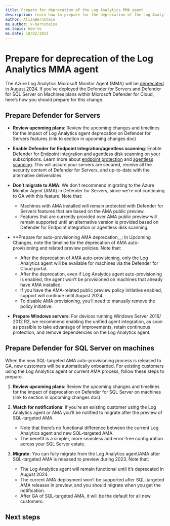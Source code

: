```yaml
---
title: Prepare for deprecation of the Log Analytics MMA agent 
description: Learn how to prepare for the deprecation of the Log Analytics MMA agent in Microsoft Defender for Cloud
author: AlizaBernstein
ms.author: v-bernsteina
ms.topic: how-to
ms.date: 10/02/2023
---
```


# Prepare for deprecation of the Log Analytics MMA agent

The Azure Log Analytics Microsoft Monitor Agent (MMA) will be [deprecated in August 2024](upcoming-changes.md#defender-for-cloud-plan-and-strategy-for-the-log-analytics-agent-deprecation). If you’ve deployed the Defender for Servers and Defender for SQL Server on Machines plans within Microsoft Defender for Cloud, here’s how you should prepare for this change.

## Prepare Defender for Servers

- **Review upcoming plans**: Review the upcoming changes and timelines for the impact of Log Analytics agent deprecation on Defender for Servers features (link to section in upcoming changes doc)
- **Enable Defender for Endpoint integration/agentless scanning**: Enable Defender for Endpoint integration and agentless disk scanning on your subscriptions. Learn more about [endpoint protection](integration-defender-for-endpoint.md) and [agentless scanning](concept-agentless-data-collection.md). This will assure your servers are secured, receive all the security content of Defender for Servers, and up-to-date with the alternative deliverables.
- **Don’t migrate to AMA**: We don’t recommend migrating to the Azure Monitor Agent (AMA) in Defender for Servers, since we’re not continuing to GA with this feature. Note that:
  - Machines with AMA installed will remain protected with Defender for Servers features that are based on the AMA public preview.
  - Features that are currently provided over AMA public preview will remain supported until an alternative version is provided based on Defender for Endpoint integration or agentless disk scanning.  

- **Prepare for auto-provisioning AMA deprecation__: In Upcoming Changes, note the timeline for the deprecation of AMA auto-provisioning  and related preview policies. Note that:
  - After the deprecation of AMA auto-provisioning, only the Log Analytics agent will be available for machines via the Defender for Cloud portal.
  - After the deprecation, even if Log Analytics agent  auto-provisioning is enabled, the agent won’t be provisioned on machines that already have AMA installed.
  - If you have the AMA-related public preview policy initiative enabled, support will continue until August 2024.  
  - To disable AMA provisioning, you’ll need to manually remove the policy initiative.

- **Prepare Windows servers**: For devices running Windows Server 2016/ 2012 R2, we recommend enabling the unified agent integration, as soon as possible to take advantage of improvements, retain continuous protection, and remove dependencies on the Log Analytics agent.

## Prepare Defender for SQL Server on machines

When the new SQL-targeted AMA auto-provisioning process is released to GA, new customers will be automatically onboarded. For existing customers using the Log Analytics agent or current AMA process, follow these steps to prepare.

1. **Review upcoming plans**: Review the upcoming changes and timelines for the impact of deprecation on Defender for SQL Server on machines (link to section in upcoming changes doc).

1. **Watch for notifications**: If you’re an existing customer using the Log Analytics agent or AMA you’ll be notified to migrate after the preview of SQL-targeted AMA.  

    - Note that there’s no functional difference between the current Log Analytics agent and new SQL-targeted AMA.  
    - The benefit is a simpler, more seamless and error-free configuration across your SQL Server estate.

1. **Migrate**: You can fully migrate from the Log Analytics agent/AMA after SQL-targeted AMA is released to preview during 2023. Note that:

    - The Log Analytics agent will remain functional until it’s deprecated in August 2024.
    - The current AMA deployment won’t be supported after SQL-targeted AMA releases in preview, and you should migrate when you get the notification.
    - After GA of SQL-targeted AMA, it will be the default for all new customers.

## Next steps
